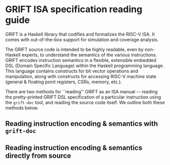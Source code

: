 # GRIFT ISA specification reading guide

GRIFT is a Haskell library that codifies and formalizes the RISC-V ISA. It comes with
out-of-the-box support for simulation and coverage analysis.

The GRIFT source code is intended to be highly readable, even by non-Haskell experts,
to understand the semantics of the various instructions. GRIFT encodes instruction
semantics in a flexible, extensible embedded DSL (Domain Specific Language) within
the Haskell programming language. This language contains constructs for bit vector
operations and manipulation, along with constructs for accessing RISC-V machine state
(general & floating point registers, CSRs, memory, etc.).

There are two methods for ``reading'' GRIFT as an ISA manual -- reading the
pretty-printed GRIFT DSL specification of a particular instruction using the
`grift-doc` tool, and reading the source code itself. We outline both these methods
below.

## Reading instruction encoding & semantics with `grift-doc`

## Reading instruction encoding & semantics directly from source
